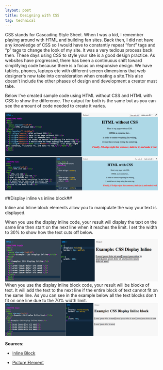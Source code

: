 ```yaml
---
layout: post
title: Designing with CSS
tag: technical
---
```


CSS stands for Cascading Style Sheet. When I was a kid, I remember playing around with HTML and building fan sites. Back then, I did not have any knowledge of CSS so I would have to constantly repeat “font” tags and “p” tags to change the look of my site. It was a very tedious process back then. These days using CSS to style your site is a good design practice. As websites have progressed, there has been a continuous shift toward simplifying code because there is a focus on responsive design. We have tablets, phones, laptops etc with different screen dimensions that web designer's now take into consideration when creating a site.This also doesn't include the other phases of design and development a creator must take.

Below I've created sample code using HTML without CSS and HTML with CSS to show the difference. The output for both is the same but as you can see the amount of code needed to create it varies.

![HTML no CSS](/assets/html-without-css.png)
![HTML and CSS](/assets/html-with-css.png)

##Display inline vs inline block##

Inline and Inline block elements allow you to manipulate the way your text is displayed.

When you use the display inline code, your result will display the text on the same line then start on the next line when it reaches the limit. I set the width to 30% to show how the text cuts off below.</p>

![CSS Display Inline](/assets/css-display-inline.png)
When you use the display inline block code, your result will be blocks of text. It will add the text to the next line if the entire block of text cannot fit on the same line. As you can see in the example below all the text blocks don't fit on one line due to the 70% width limit.
![CSS Display Inline Block](/assets/css-inline-block.png)

**Sources**:

- [Inline Block](http://dustwell.com/div-span-inline-block.html)

- [Picture Element](http://www.w3.org/html/wg/drafts/html/master/semantics.html#the-picture-element)